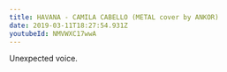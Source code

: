 ```yaml
---
title: HAVANA - CAMILA CABELLO (METAL cover by ANKOR)
date: 2019-03-11T18:27:54.931Z
youtubeId: NMVWXC17wwA
---
```

Unexpected voice.
